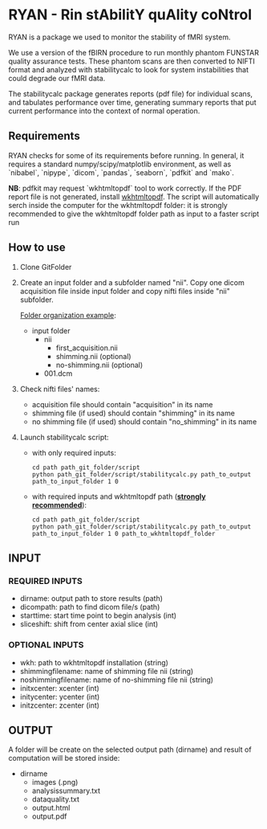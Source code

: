 # RYAN - Rin stAbilitY quAlity coNtrol

RYAN is a package we used to monitor the stability of fMRI system.  

We use a version of the fBIRN procedure to run monthly phantom FUNSTAR quality 
assurance tests.
These phantom scans are then converted to NIFTI format and analyzed 
with stabilitycalc to look for system instabilities that could degrade
our fMRI data.

The stabilitycalc package generates reports (pdf file) for individual scans, 
and tabulates performance over time, generating summary reports that put
current performance into the context of normal operation.  

## Requirements

<p>RYAN checks for some of its requirements before running. In general,
it requires a standard numpy/scipy/matplotlib environment, as well as
`nibabel`, `nipype`, `dicom`, `pandas`, `seaborn`, `pdfkit` and `mako`.</p>
<p><b>NB</b>: pdfkit may request `wkhtmltopdf` tool to work correctly. If the PDF report
file is not generated, install <a href="https://wkhtmltopdf.org/downloads.html" target="_blank">wkhtmltopdf</a>. 
The script will automatically serch inside the computer for the wkhtmltopdf folder: it is strongly recommended to give the wkhtmltopdf folder path as input to a faster script run</p>


## How to use

1) Clone GitFolder

2) Create an input folder and a subfolder named "nii". Copy one dicom acquisition file inside input folder and copy nifti files inside "nii" subfolder.

	<ins>Folder organization example</ins>:
	* input folder
		* nii
			* first_acquisition.nii
			* shimming.nii (optional)
			* no-shimming.nii (optional)
		* 001.dcm

3) Check nifti files' names: 
	- acquisition file should contain "acquisition" in its name
	- shimming file (if used) should contain "shimming" in its name 
	- no shimming file (if used) should contain "no_shimming" in its name

4) Launch stabilitycalc script: 
	* with only required inputs:
		```
		cd path path_git_folder/script
		python path_git_folder/script/stabilitycalc.py path_to_output path_to_input_folder 1 0
		```
		
	* with required inputs and wkhtmltopdf path (<b><ins>strongly recommended</ins></b>):
		```
		cd path path_git_folder/script
		python path_git_folder/script/stabilitycalc.py path_to_output path_to_input_folder 1 0 path_to_wkhtmltopdf_folder
		```

## INPUT

### REQUIRED INPUTS
- dirname: output path to store results (path)
- dicompath: path to find dicom file/s (path)
- starttime: start time point to begin analysis (int)
- sliceshift: shift from center axial slice (int)

### OPTIONAL INPUTS
- wkh: path to wkhtmltopdf installation (string)
- shimmingfilename: name of shimming file nii (string)
- noshimmingfilename: name of no-shimming file nii (string)
- initxcenter: xcenter (int)
- initycenter: ycenter (int)
- initzcenter: zcenter (int)

## OUTPUT

A folder will be create on the selected output path (dirname) and result of computation will be stored inside:

* dirname
	* images (.png)
	* analysissummary.txt
	* dataquality.txt
	* output.html
	* output.pdf


